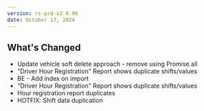 ```yaml
---
version: rs-prd-v2.0.96
date: October 17, 2024
---
```


## What's Changed
* Update vehicle soft delete approach - remove using Promise.all
* "Driver Hour Registration" Report shows duplicate shifts/values
* BE - Add index on import
* "Driver Hour Registration" Report shows duplicate shifts/values
* Hour registration report duplicates
* HOTFIX: Shift data duplication